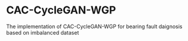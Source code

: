 # CAC-CycleGAN-WGP
The implementation of CAC-CycleGAN-WGP for bearing fault daignosis based on imbalanced dataset
